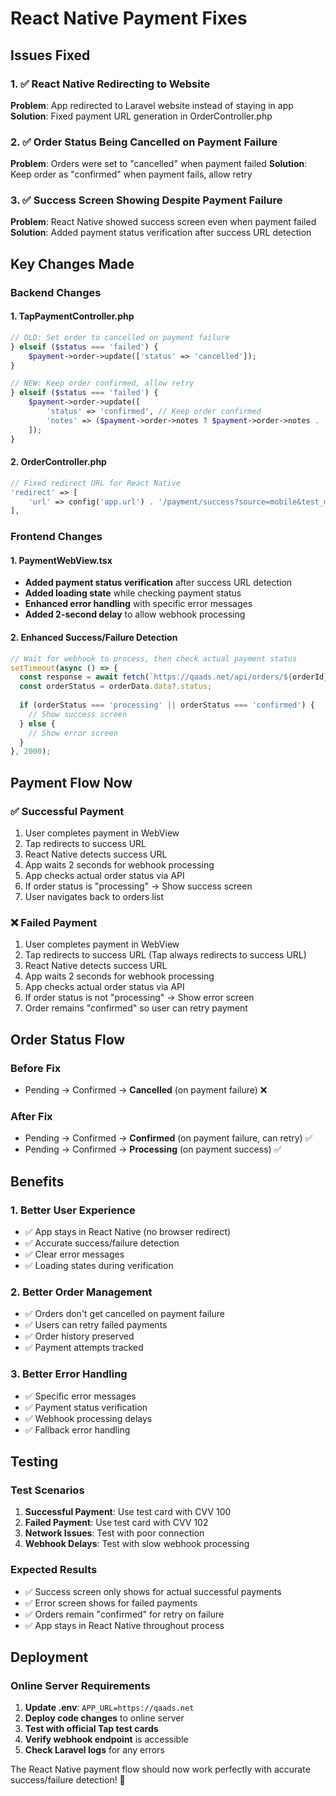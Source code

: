 # React Native Payment Fixes

## Issues Fixed

### 1. ✅ React Native Redirecting to Website
**Problem**: App redirected to Laravel website instead of staying in app
**Solution**: Fixed payment URL generation in OrderController.php

### 2. ✅ Order Status Being Cancelled on Payment Failure
**Problem**: Orders were set to "cancelled" when payment failed
**Solution**: Keep order as "confirmed" when payment fails, allow retry

### 3. ✅ Success Screen Showing Despite Payment Failure
**Problem**: React Native showed success screen even when payment failed
**Solution**: Added payment status verification after success URL detection

## Key Changes Made

### Backend Changes

#### 1. TapPaymentController.php
```php
// OLD: Set order to cancelled on payment failure
} elseif ($status === 'failed') {
    $payment->order->update(['status' => 'cancelled']);
}

// NEW: Keep order confirmed, allow retry
} elseif ($status === 'failed') {
    $payment->order->update([
        'status' => 'confirmed', // Keep order confirmed
        'notes' => ($payment->order->notes ? $payment->order->notes . ' | ' : '') . 'Payment failed - can retry'
    ]);
}
```

#### 2. OrderController.php
```php
// Fixed redirect URL for React Native
'redirect' => [
    'url' => config('app.url') . '/payment/success?source=mobile&test_mode=' . (config('services.tap.test_mode', true) ? 'true' : 'false')
],
```

### Frontend Changes

#### 1. PaymentWebView.tsx
- **Added payment status verification** after success URL detection
- **Added loading state** while checking payment status
- **Enhanced error handling** with specific error messages
- **Added 2-second delay** to allow webhook processing

#### 2. Enhanced Success/Failure Detection
```typescript
// Wait for webhook to process, then check actual payment status
setTimeout(async () => {
  const response = await fetch(`https://qaads.net/api/orders/${orderId}`);
  const orderStatus = orderData.data?.status;
  
  if (orderStatus === 'processing' || orderStatus === 'confirmed') {
    // Show success screen
  } else {
    // Show error screen
  }
}, 2000);
```

## Payment Flow Now

### ✅ Successful Payment
1. User completes payment in WebView
2. Tap redirects to success URL
3. React Native detects success URL
4. App waits 2 seconds for webhook processing
5. App checks actual order status via API
6. If order status is "processing" → Show success screen
7. User navigates back to orders list

### ❌ Failed Payment
1. User completes payment in WebView
2. Tap redirects to success URL (Tap always redirects to success URL)
3. React Native detects success URL
4. App waits 2 seconds for webhook processing
5. App checks actual order status via API
6. If order status is not "processing" → Show error screen
7. Order remains "confirmed" so user can retry payment

## Order Status Flow

### Before Fix
- Pending → Confirmed → **Cancelled** (on payment failure) ❌

### After Fix
- Pending → Confirmed → **Confirmed** (on payment failure, can retry) ✅
- Pending → Confirmed → **Processing** (on payment success) ✅

## Benefits

### 1. Better User Experience
- ✅ App stays in React Native (no browser redirect)
- ✅ Accurate success/failure detection
- ✅ Clear error messages
- ✅ Loading states during verification

### 2. Better Order Management
- ✅ Orders don't get cancelled on payment failure
- ✅ Users can retry failed payments
- ✅ Order history preserved
- ✅ Payment attempts tracked

### 3. Better Error Handling
- ✅ Specific error messages
- ✅ Payment status verification
- ✅ Webhook processing delays
- ✅ Fallback error handling

## Testing

### Test Scenarios
1. **Successful Payment**: Use test card with CVV 100
2. **Failed Payment**: Use test card with CVV 102
3. **Network Issues**: Test with poor connection
4. **Webhook Delays**: Test with slow webhook processing

### Expected Results
- ✅ Success screen only shows for actual successful payments
- ✅ Error screen shows for failed payments
- ✅ Orders remain "confirmed" for retry on failure
- ✅ App stays in React Native throughout process

## Deployment

### Online Server Requirements
1. **Update .env**: `APP_URL=https://qaads.net`
2. **Deploy code changes** to online server
3. **Test with official Tap test cards**
4. **Verify webhook endpoint** is accessible
5. **Check Laravel logs** for any errors

The React Native payment flow should now work perfectly with accurate success/failure detection! 🎉
